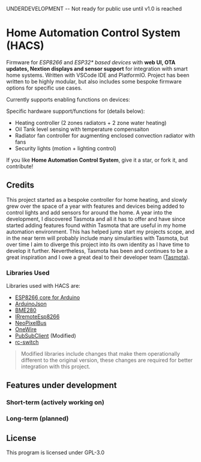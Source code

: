
UNDERDEVELOPMENT -- Not ready for public use until v1.0 is reached

# Home Automation Control System (HACS)

Firmware for _ESP8266_ and _ESP32* based devices_ with **web UI, OTA updates, Nextion displays and sensor support** for integration with smart home systems. Written with VSCode IDE and PlatformIO.
Project has been written to be highly modular, but also includes some bespoke firmware options for specific use cases.

Currently supports enabling functions on devices:

Specific hardware support/functions for (details below):
- Heating controller (2 zones radiators + 2 zone water heating)
- Oil Tank level sensing with temperature compensaiton
- Radiator fan controller for augmenting enclosed convection radiator with fans
- Security lights (motion + lighting control)

If you like **Home Automation Control System**, give it a star, or fork it, and contribute!

## Credits

This project started as a bespoke controller for home heating, and slowly grew over the space of a year with features and devices being added to control lights and add sensors for around the home. A year into the development, I discovered Tasmota and all it has to offer and have since started adding features found within Tasmota that are useful in my home automation environment. This has helped jump start my projects scope, and in the near term will probably include many simularities with Tasmota, but over time I aim to diverge this project into its own identity as I have time to develop it further. Nevertheless, Tasmota has been and continues to be a great inspiration and I owe a great deal to their developer team ([Tasmota](https://github.com/arendst/Tasmota/releases/latest)).

### Libraries Used
Libraries used with HACS are:
- [ESP8266 core for Arduino](https://github.com/esp8266/Arduino)
- [ArduinoJson](https://arduinojson.org/)
- [BME280]()
- [IRremoteEsp8266](https://github.com/markszabo/IRremoteESP8266)
- [NeoPixelBus](https://github.com/Makuna/NeoPixelBus)
- [OneWire](https://github.com/PaulStoffregen/OneWire)
- [PubSubClient](https://github.com/knolleary/pubsubclient) (Modified)
- [rc-switch](https://github.com/sui77/rc-switch)

>Modified libraries include changes that make them operationally different to the original version, these changes are required for better integration with this project.

## Features under development

### Short-term (actively working on)
<!-- - Adding eeprom settings storing
- WebUI controls and basic status feedback for all devices/tasks currently supported with mqtt -->

### Long-term (planned)
<!-- - Other sensors such as:
  - current sensing
  - presence detection
- Webcommands in mqtt format (topic as task, command in json)   -->

## License

This program is licensed under GPL-3.0
